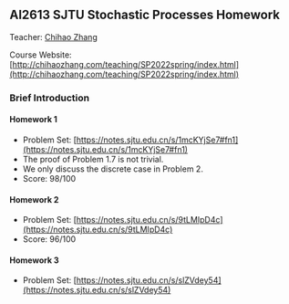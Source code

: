 ## AI2613 SJTU Stochastic Processes Homework

Teacher: [Chihao Zhang](http://Chihaozhang.com)

Course Website: [http://chihaozhang.com/teaching/SP2022spring/index.html](http://chihaozhang.com/teaching/SP2022spring/index.html)

### Brief Introduction

#### Homework 1

- Problem Set: [https://notes.sjtu.edu.cn/s/1mcKYjSe7#fn1](https://notes.sjtu.edu.cn/s/1mcKYjSe7#fn1)
- The proof of Problem 1.7 is not trivial.
- We only discuss the discrete case in Problem 2.
- Score: 98/100

#### Homework 2

- Problem Set: [https://notes.sjtu.edu.cn/s/9tLMIpD4c](https://notes.sjtu.edu.cn/s/9tLMIpD4c)
- Score: 96/100

#### Homework 3

- Problem Set: [https://notes.sjtu.edu.cn/s/slZVdey54](https://notes.sjtu.edu.cn/s/slZVdey54)